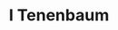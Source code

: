 ---
layout: post
title: I Tenenbaum
director: Wes Anderson
year: 2001
cover: https://images.mubicdn.net/images/film/230/cache-8033-1546264807/image-w1280.jpg
---